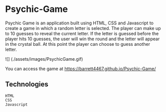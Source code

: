 # Psychic-Game
Psychic Game is an application built using HTML, CSS and Javascript to create a game in which a random letter is selected. The player can make up to 10 guesses to reveal the current letter. If the letter is guessed before the player hits 10 guesses, the user will win the round and the letter will appear in the crystal ball. At this point the player can choose to guess another letter. 

![] (./assets/images/PsychicGame.gif)

You can access the game at https://barrett4467.github.io/Psychic-Game/

## Technologies
    HTML
    CSS
    Javascript 
